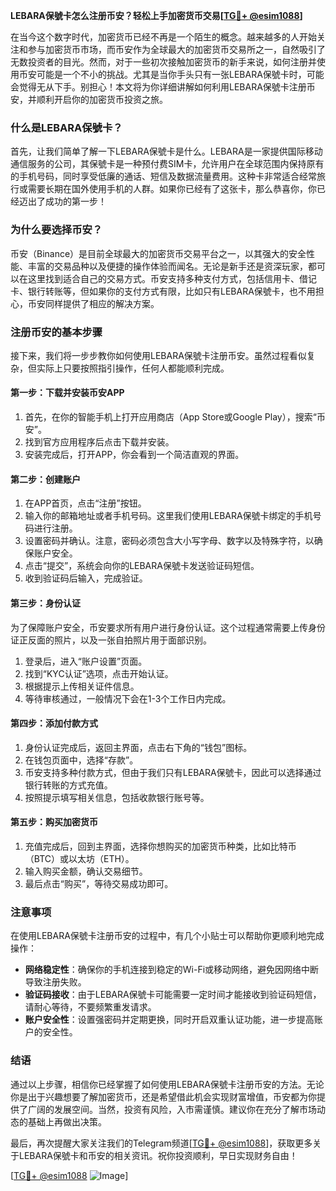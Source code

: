 **LEBARA保號卡怎么注册币安？轻松上手加密货币交易[[TG💪+ @esim1088](https://t.me/s/esim1088)]**

在当今这个数字时代，加密货币已经不再是一个陌生的概念。越来越多的人开始关注和参与加密货币市场，而币安作为全球最大的加密货币交易所之一，自然吸引了无数投资者的目光。然而，对于一些初次接触加密货币的新手来说，如何注册并使用币安可能是一个不小的挑战。尤其是当你手头只有一张LEBARA保號卡时，可能会觉得无从下手。别担心！本文将为你详细讲解如何利用LEBARA保號卡注册币安，并顺利开启你的加密货币投资之旅。

### **什么是LEBARA保號卡？**
首先，让我们简单了解一下LEBARA保號卡是什么。LEBARA是一家提供国际移动通信服务的公司，其保號卡是一种预付费SIM卡，允许用户在全球范围内保持原有的手机号码，同时享受低廉的通话、短信及数据流量费用。这种卡非常适合经常旅行或需要长期在国外使用手机的人群。如果你已经有了这张卡，那么恭喜你，你已经迈出了成功的第一步！

### **为什么要选择币安？**
币安（Binance）是目前全球最大的加密货币交易平台之一，以其强大的安全性能、丰富的交易品种以及便捷的操作体验而闻名。无论是新手还是资深玩家，都可以在这里找到适合自己的交易方式。币安支持多种支付方式，包括信用卡、借记卡、银行转账等，但如果你的支付方式有限，比如只有LEBARA保號卡，也不用担心，币安同样提供了相应的解决方案。

### **注册币安的基本步骤**
接下来，我们将一步步教你如何使用LEBARA保號卡注册币安。虽然过程看似复杂，但实际上只要按照指引操作，任何人都能顺利完成。

#### **第一步：下载并安装币安APP**
1. 首先，在你的智能手机上打开应用商店（App Store或Google Play），搜索“币安”。
2. 找到官方应用程序后点击下载并安装。
3. 安装完成后，打开APP，你会看到一个简洁直观的界面。

#### **第二步：创建账户**
1. 在APP首页，点击“注册”按钮。
2. 输入你的邮箱地址或者手机号码。这里我们使用LEBARA保號卡绑定的手机号码进行注册。
3. 设置密码并确认。注意，密码必须包含大小写字母、数字以及特殊字符，以确保账户安全。
4. 点击“提交”，系统会向你的LEBARA保號卡发送验证码短信。
5. 收到验证码后输入，完成验证。

#### **第三步：身份认证**
为了保障账户安全，币安要求所有用户进行身份认证。这个过程通常需要上传身份证正反面的照片，以及一张自拍照片用于面部识别。
1. 登录后，进入“账户设置”页面。
2. 找到“KYC认证”选项，点击开始认证。
3. 根据提示上传相关证件信息。
4. 等待审核通过，一般情况下会在1-3个工作日内完成。

#### **第四步：添加付款方式**
1. 身份认证完成后，返回主界面，点击右下角的“钱包”图标。
2. 在钱包页面中，选择“存款”。
3. 币安支持多种付款方式，但由于我们只有LEBARA保號卡，因此可以选择通过银行转账的方式充值。
4. 按照提示填写相关信息，包括收款银行账号等。

#### **第五步：购买加密货币**
1. 充值完成后，回到主界面，选择你想购买的加密货币种类，比如比特币（BTC）或以太坊（ETH）。
2. 输入购买金额，确认交易细节。
3. 最后点击“购买”，等待交易成功即可。

### **注意事项**
在使用LEBARA保號卡注册币安的过程中，有几个小贴士可以帮助你更顺利地完成操作：
- **网络稳定性**：确保你的手机连接到稳定的Wi-Fi或移动网络，避免因网络中断导致注册失败。
- **验证码接收**：由于LEBARA保號卡可能需要一定时间才能接收到验证码短信，请耐心等待，不要频繁重发请求。
- **账户安全性**：设置强密码并定期更换，同时开启双重认证功能，进一步提高账户的安全性。

### **结语**
通过以上步骤，相信你已经掌握了如何使用LEBARA保號卡注册币安的方法。无论你是出于兴趣想要了解加密货币，还是希望借此机会实现财富增值，币安都为你提供了广阔的发展空间。当然，投资有风险，入市需谨慎。建议你在充分了解市场动态的基础上再做出决策。

最后，再次提醒大家关注我们的Telegram频道[[TG💪+ @esim1088](https://t.me/s/esim1088)]，获取更多关于LEBARA保號卡和币安的相关资讯。祝你投资顺利，早日实现财务自由！

[[TG💪+ @esim1088](https://t.me/s/esim1088) ![Image](https://i.postimg.cc/4NQfJmqS/Snipaste-2025-05-13-00-14-12.png)]